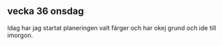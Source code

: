 ## vecka 36 onsdag

Idag har jag startat planeringen valt färger och har okej grund och ide till imorgon.

